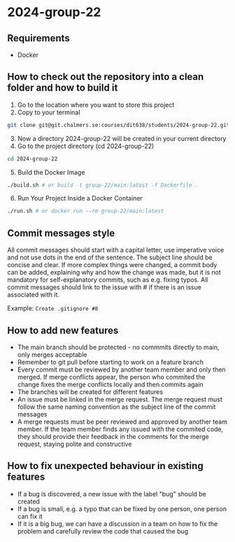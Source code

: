 # 2024-group-22


## Requirements
- Docker


## How to check out the repository into a clean folder and how to build it
1. Go to the location where you want to store this project
2. Copy to your terminal
```bash
git clone git@git.chalmers.se:courses/dit638/students/2024-group-22.git
```
3. Now a directory 2024-group-22 will be created in your current directory
4. Go to the project directory (cd 2024-group-22)
```bash
cd 2024-group-22
```
5. Build the Docker Image
```bash
./build.sh # or build -t group-22/main:latest -f Dockerfile .
```
6. Run Your Project Inside a Docker Container
```bash
./run.sh # or docker run --rm group-22/main:latest 
```



## Commit messages style


All commit messages should start with a capital letter, use imperative voice and not use dots in the end of the sentence. The subject line should be concise and clear. If more complex things were changed, a commit body can be added, explaining why and how the change was made, but it is not mandatory for self-explanatory commits, such as e.g. fixing typos. All commit messages should link to the issue with # if there is an issue associated with it.


Example: `Create .gitignore #8`


## How to add new features
- The main branch should be protected - no commmits directly to main, only merges acceptable
- Remember to git pull before starting to work on a feature branch
- Every commit must be reviewed by another team member and only then merged. If merge conflicts appear, the person who commited the change fixes the merge conflicts locally and then commits again
- The branches will be created for different features
- An issue must be linked in the merge request. The merge request must follow the same naming convention as the subject line of the commit messages
- A merge requests must be peer reviewed and approved by another team member. If the team member finds any issued with the commited code, they should provide their feedback in the comments for the merge request, staying polite and constructive


## How to fix unexpected behaviour in existing features
- If a bug is discovered, a new issue with the label "bug" should be created
- If a bug is small, e.g. a typo that can be fixed by one person, one person can fix it
- If it is a big bug, we can have a discussion in a team on how to fix the problem and carefully review the code that caused the bug
